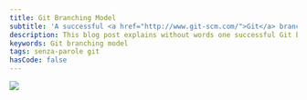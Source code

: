 ```yaml
---
title: Git Branching Model
subtitle: 'A successful <a href="http://www.git-scm.com/">Git</a> branching model explained <a class="senza-parole" href="/tags/senza-parole">without words</a>'
description: This blog post explains without words one successful Git branching model.
keywords: Git branching model
tags: senza-parole git
hasCode: false
---
```

<a href="http://nvie.com/posts/a-successful-git-branching-model/"><img src="https://dl.dropboxusercontent.com/u/110510589/git-branching-model/Git_branching_model.png"></a>